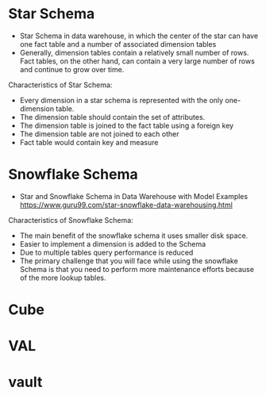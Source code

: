 # Star Schema
- Star Schema in data warehouse, in which the center of the star can have one fact table and a number of associated dimension tables
- Generally, dimension tables contain a relatively small number of rows. Fact tables, on the other hand, can contain a very large number of rows and continue to grow over time.

Characteristics of Star Schema:
- Every dimension in a star schema is represented with the only one-dimension table.
- The dimension table should contain the set of attributes.
- The dimension table is joined to the fact table using a foreign key
- The dimension table are not joined to each other
- Fact table would contain key and measure

# Snowflake Schema
- Star and Snowflake Schema in Data Warehouse with Model Examples https://www.guru99.com/star-snowflake-data-warehousing.html

Characteristics of Snowflake Schema:
- The main benefit of the snowflake schema it uses smaller disk space.
- Easier to implement a dimension is added to the Schema
- Due to multiple tables query performance is reduced
- The primary challenge that you will face while using the snowflake Schema is that you need to perform more maintenance efforts because of the more lookup tables.

# Cube


# VAL


# vault
